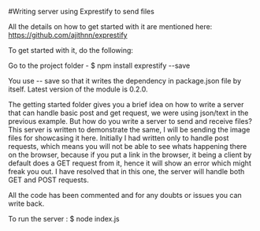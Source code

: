 #Writing server using Exprestify to send files 

All the details on how to get started with it are mentioned here: https://github.com/ajithnn/exprestify

To get started with it, do the following:

Go to the project folder - 
$ npm install exprestify --save 


You use -- save so that it writes the dependency in package.json file by itself.  Latest version of the module is 0.2.0.

The getting started folder gives you a brief idea on how to write a server that can handle basic post and get request, we were using json/text in the previous example. But how do you write a server to send and receive files? This server is written to demonstrate the same, I will be sending the image files for showcasing it here. 
Initially I had written only to handle post requests, which means you will not be able to see whats happening there on the browser, because if you put a link in the browser, it being a client by default does a GET request from it, hence it will show an error which might freak you out. I have resolved that in this one, the server will handle both GET and POST requests.

All the code has been commented and for any doubts or issues you can write back.


To run the server :
$ node index.js 
